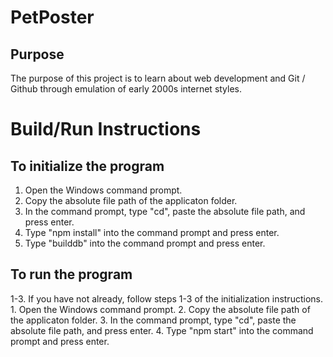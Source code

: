 # PetPoster

## Purpose

The purpose of this project is to learn about web development and Git / Github through emulation of early 2000s internet styles. 

# Build/Run Instructions

## To initialize the program
1. Open the Windows command prompt.
2. Copy the absolute file path of the applicaton folder.
3. In the command prompt, type "cd", paste the absolute file path, and press enter.
4. Type "npm install" into the command prompt and press enter.
4. Type "builddb" into the command prompt and press enter.

## To run the program
1-3. If you have not already, follow steps 1-3 of the initialization instructions.
    1. Open the Windows command prompt.
    2. Copy the absolute file path of the applicaton folder.
    3. In the command prompt, type "cd", paste the absolute file path, and press enter.
4. Type "npm start" into the command prompt and press enter.

